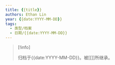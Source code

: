```yaml
---
title: {{title}}
authors: Ethan Lin
year: {{date:YYYY-MM-DD}}
tags:
  - 类型/档案  
  - 日期/{{date:YYYY-MM-DD}} 
---
```



> [!info]
>
> 归档于{{date:YYYY-MM-DD}}。被[[]]所继承。


